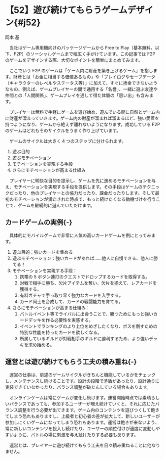 # 【52】遊び続けてもらうゲームデザイン{#j52}

<div class="author">岡本 基</div>

　当社はゲーム専用機向けのパッケージゲームから Free to Play（基本無料。以下、F2P）のソーシャルゲームまで幅広く手がけています。この記事では F2P のゲームをデザインする際、大切なポイントを簡単にまとめてみます。

　ここでいう F2P のゲームは「ゲーム内に財産を築き上げるゲーム」を指します。財産とは「お金に相当する価値あるもの」や「プレイログやセーブデータ（キャラクターのレベルやステータス等）」に加えて、すぐに換金できないようなもの、例えば、ゲームプレイヤーの間で通用する「名誉」、一緒に遊ぶ友達や仲間との「人間関係」、ゲームプレイを通して得た体験の「思い出」も含みます。

　プレイヤーは無料で手軽にゲームを遊び始め、遊んでいる間に自然とゲーム内に財産が溜まっていきます。ゲーム内の財産が溜まれば溜まるほど、強い愛着を持つようになり、ゲームから絶えず離れないようになります。成功している F2P のゲームはどれもそのサイクルをうまく作り上げています。

　ゲームのサイクルは大きく 4 つのステップに分けられます。

1. 遊ぶ目的
2. 遊ぶモチベーション
3. モチベーションを実現する手段
4. さらにモチベーションが高まる仕組み

　プレイヤーに明快な目的を提示し、ゲームを先に進めるモチベーションを与え、モチベーションを実現する手段を提供します。その手段はゲームのテクニックだったり、他のプレイヤーとの協力だったり、課金だったりします。そして最初のモチベーションが満たされた時点で、もっと続けたくなる動機づけを行うことで、ゲームを継続的に遊んでいただけます。

## カードゲームの実例{-}

　具体的にモバイルゲームで非常に人気の高いカードゲームを例にとってみます。

1. 遊ぶ目的：強いカードを集める
2. 遊ぶモチベーション：強いカードがあれば……他人に自慢できる、他人に勝てる！
3. モチベーションを実現する手段：  
    1. 携帯の 5 ボタン連打のクエストでドロップするカードを取得する。
    2. 対戦で相手に勝ち、欠片アイテムを奪い、欠片を揃えて、レアカードを獲得する。
    3. 有料ガチャで手っ取り早く強力なカードを入手する。
    4. カード同士を合成して、カードの戦闘能力を育てる。
4. さらにモチベーションが高まる仕組み：
    1. バトルイベント等でライバルに出会うことで、勝つためにもっと強いカードデッキを作る必要性を実感する。
    2. イベントでランキングのより上位をめざしたくなり、ボスを倒すための特別な性能を持ったカードを欲しくなる。
    3. 所属しているギルドが対戦相手のギルドに勝利するため、より強いデッキを求め始める。

## 運営とは遊び続けてもらう工夫の積み重ね{-}

　運営の仕事は、前述のゲームサイクルがきちんと機能しているかをチェックし、メンテナンスし続けることです。設計の段階で矛盾があったり、設計通りに実装できていなかったり、バランス調整が破たんしている場合もあります。

　オンラインゲームは常にゲームが変化し続けます。運営開始時点では素晴らしいバランスであっても、参加するユーザーが増え続けていくと、それに応じたバランス調整を行う必要が出てきます。ゲーム内のコンテンツを遊びつくして飽きてしまう恐れもありますし、上級者と初心者の差が拡大して、新しいユーザーが参加しにくいゲームになってしまう恐れもあります。運営は飽きが来ないよう、常に新しいコンテンツを投入し続けたり、ユーザーの順位付けが適度に変動しやすいように、バトルの場に刺激を与え続けたりする必要もあります。

　運営とは、プレイヤーに遊び続けてもらう工夫を日々積み重ねることに他なりません。
